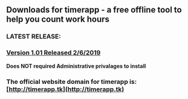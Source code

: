 ## Downloads for timerapp - a free offline tool to help you count work hours

### LATEST RELEASE:

### [Version 1.01 Released 2/6/2019](https://github.com/andreizilla/timerapp/raw/master/timerapp.msi)

**Does NOT required Administrative privalages to install**

### The official website domain for timerapp is: [http://timerapp.tk](http://timerapp.tk)
